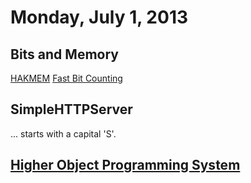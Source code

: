 # Monday, July 1, 2013

## Bits and Memory

[HAKMEM](http://www.inwap.com/pdp10/hbaker/hakmem/hakmem.html)
[Fast Bit Counting](http://gurmeet.net/puzzles/fast-bit-counting-routines/)

## SimpleHTTPServer

... starts with a capital 'S'.

## [Higher Object Programming System](http://www.cas.mcmaster.ca/~kahl/HOPS/)
